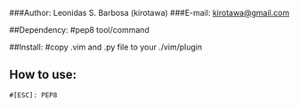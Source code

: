 ###Author: Leonidas S. Barbosa (kirotawa)
###E-mail: kirotawa@gmail.com

##Dependency:
	#pep8 tool/command

##Install:
	#copy .vim and .py file to your ./vim/plugin

## How to use:
	#[ESC]: PEP8

